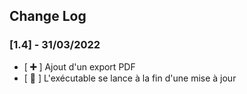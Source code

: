 ## Change Log
### [1.4] - 31/03/2022
- [ **➕** ] Ajout d'un export PDF
- [ **🔧** ] L'exécutable se lance à la fin d'une mise à jour
